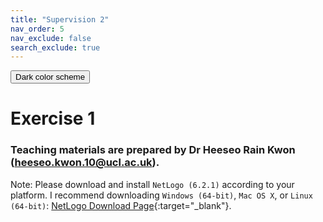 ```yaml
---
title: "Supervision 2"
nav_order: 5
nav_exclude: false
search_exclude: true
---
```


<button class="btn js-toggle-dark-mode">Dark color scheme</button>

<script type="text/javascript" src="{{ "/assets/js/dark-mode-preview.js" | absolute_url }}"></script>

# Exercise 1
### Teaching materials are prepared by Dr Heeseo Rain Kwon (heeseo.kwon.10@ucl.ac.uk). 

Note: Please download and install `NetLogo (6.2.1)` according to your platform. 
I recommend downloading `Windows (64-bit)`, `Mac OS X`, or `Linux (64-bit)`: [NetLogo Download Page](https://ccl.northwestern.edu/netlogo/6.2.1/){:target="_blank"}.
